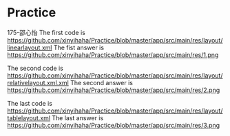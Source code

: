 # Practice
175-邵心怡
The first code is https://github.com/xinyihaha/Practice/blob/master/app/src/main/res/layout/linearlayout.xml
The fist answer is https://github.com/xinyihaha/Practice/blob/master/app/src/main/res/1.png



The second code is https://github.com/xinyihaha/Practice/blob/master/app/src/main/res/layout/relativelayout.xml.xml
The second answer is https://github.com/xinyihaha/Practice/blob/master/app/src/main/res/2.png


The last code is https://github.com/xinyihaha/Practice/blob/master/app/src/main/res/layout/tablelayout.xml
The last answer is https://github.com/xinyihaha/Practice/blob/master/app/src/main/res/3.png
